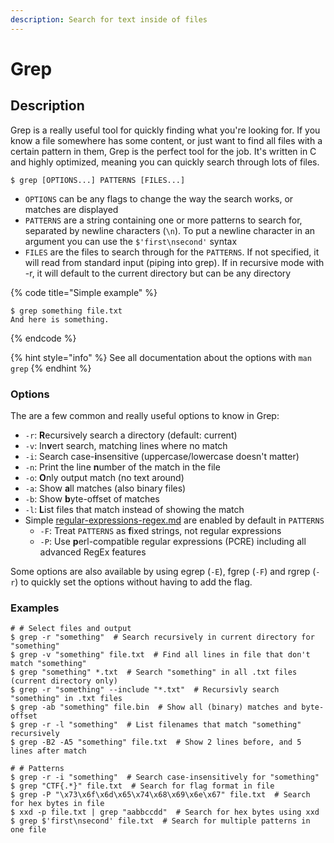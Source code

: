 ```yaml
---
description: Search for text inside of files
---
```


# Grep

## Description

Grep is a really useful tool for quickly finding what you're looking for. If you know a file somewhere has some content, or just want to find all files with a certain pattern in them, Grep is the perfect tool for the job. It's written in C and highly optimized, meaning you can quickly search through lots of files.&#x20;

```shell-session
$ grep [OPTIONS...] PATTERNS [FILES...]
```

* `OPTIONS` can be any flags to change the way the search works, or matches are displayed
* `PATTERNS` are a string containing one or more patterns to search for, separated by newline characters (`\n`). To put a newline character in an argument you can use the `$'first\nsecond'` syntax
* `FILES` are the files to search through for the `PATTERNS`. If not specified, it will read from standard input (piping into grep). If in recursive mode with -r, it will default to the current directory but can be any directory

{% code title="Simple example" %}
```shell-session
$ grep something file.txt
And here is something.
```
{% endcode %}

{% hint style="info" %}
See all documentation about the options with `man grep`
{% endhint %}

### Options

The are a few common and really useful options to know in Grep:

* `-r`: **R**ecursively search a directory (default: current)
* `-v`: In**v**ert search, matching lines where no match
* `-i`: Search case-**i**nsensitive (uppercase/lowercase doesn't matter)
* `-n`: Print the line **n**umber of the match in the file
* `-o`: **O**nly output match (no text around)
* `-a`: Show **a**ll matches (also binary files)
* `-b`: Show **b**yte-offset of matches
* `-l`: **L**ist files that match instead of showing the match
* Simple [regular-expressions-regex.md](../languages/regular-expressions-regex.md "mention") are enabled by default in `PATTERNS`
  * `-F`: Treat `PATTERNS` as **f**ixed strings, not regular expressions
  * `-P`: Use **p**erl-compatible regular expressions (PCRE) including all advanced RegEx features

Some options are also available by using egrep (`-E`), fgrep (`-F`) and rgrep (`-r`) to quickly set the options without having to add the flag.&#x20;

### Examples

```shell-session
# # Select files and output
$ grep -r "something"  # Search recursively in current directory for "something"
$ grep -v "something" file.txt  # Find all lines in file that don't match "something"
$ grep "something" *.txt  # Search "something" in all .txt files (current directory only)
$ grep -r "something" --include "*.txt"  # Recursivly search "something" in .txt files
$ grep -ab "something" file.bin  # Show all (binary) matches and byte-offset
$ grep -r -l "something"  # List filenames that match "something" recursively
$ grep -B2 -A5 "something" file.txt  # Show 2 lines before, and 5 lines after match

# # Patterns
$ grep -r -i "something"  # Search case-insensitively for "something"
$ grep "CTF{.*}" file.txt  # Search for flag format in file
$ grep -P "\x73\x6f\x6d\x65\x74\x68\x69\x6e\x67" file.txt  # Search for hex bytes in file
$ xxd -p file.txt | grep "aabbccdd"  # Search for hex bytes using xxd
$ grep $'first\nsecond' file.txt  # Search for multiple patterns in one file
```
